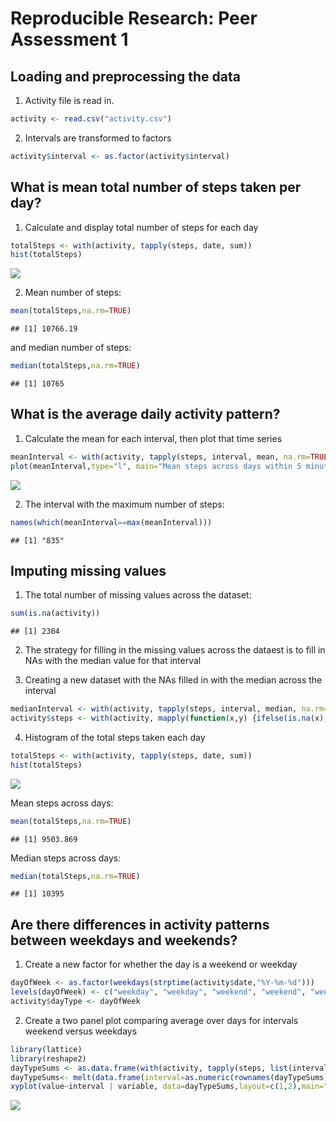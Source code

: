 # Reproducible Research: Peer Assessment 1



## Loading and preprocessing the data
1. Activity file is read in.

```r
activity <- read.csv("activity.csv")
```
2. Intervals are transformed to factors  

```r
activity$interval <- as.factor(activity$interval)
```

## What is mean total number of steps taken per day?
1. Calculate and display total number of steps for each day

```r
totalSteps <- with(activity, tapply(steps, date, sum))
hist(totalSteps)
```

![](PA1_template_files/figure-html/unnamed-chunk-3-1.png)<!-- -->
  
2. Mean number of steps: 

```r
mean(totalSteps,na.rm=TRUE)
```

```
## [1] 10766.19
```
  
and median number of steps: 

```r
median(totalSteps,na.rm=TRUE)
```

```
## [1] 10765
```

## What is the average daily activity pattern?
1. Calculate the mean for each interval, then plot that time series 

```r
meanInterval <- with(activity, tapply(steps, interval, mean, na.rm=TRUE))
plot(meanInterval,type="l", main="Mean steps across days within 5 minute intervals", xlab="Interval",ylab="Mean steps")
```

![](PA1_template_files/figure-html/unnamed-chunk-6-1.png)<!-- -->
  
2. The interval with the maximum number of steps:  

```r
names(which(meanInterval==max(meanInterval)))
```

```
## [1] "835"
```
  
## Imputing missing values
1. The total number of missing values across the dataset: 

```r
sum(is.na(activity))
```

```
## [1] 2304
```
  
2. The strategy for filling in the missing values across the dataest is to fill in NAs with the median value for that interval
  
3. Creating a new dataset with the NAs filled in with the median across the interval

```r
medianInterval <- with(activity, tapply(steps, interval, median, na.rm=TRUE))
activity$steps <- with(activity, mapply(function(x,y) {ifelse(is.na(x),y, x)},x= steps, y=rep(medianInterval,61)))
```
4. Histogram of the total steps taken each day

```r
totalSteps <- with(activity, tapply(steps, date, sum))
hist(totalSteps)
```

![](PA1_template_files/figure-html/unnamed-chunk-10-1.png)<!-- -->
  
Mean steps across days:

```r
mean(totalSteps,na.rm=TRUE)
```

```
## [1] 9503.869
```
  
Median steps across days:

```r
median(totalSteps,na.rm=TRUE)
```

```
## [1] 10395
```

## Are there differences in activity patterns between weekdays and weekends?
1. Create a new factor for whether the day is a weekend or weekday

```r
dayOfWeek <- as.factor(weekdays(strptime(activity$date,"%Y-%m-%d")))
levels(dayOfWeek) <- c("weekday", "weekday", "weekend", "weekend", "weekday","weekday","weekday")
activity$dayType <- dayOfWeek
```
2. Create a two panel plot comparing average over days for intervals weekend versus weekdays

```r
library(lattice)
library(reshape2)
dayTypeSums <- as.data.frame(with(activity, tapply(steps, list(interval, dayType), mean)))
dayTypeSums<- melt(data.frame(interval=as.numeric(rownames(dayTypeSums)), dayTypeSums),id="interval")
xyplot(value~interval | variable, data=dayTypeSums,layout=c(1,2),main="Mean steps for weekend vs weekday",ylab="Number of steps",type="l")
```

![](PA1_template_files/figure-html/unnamed-chunk-14-1.png)<!-- -->

